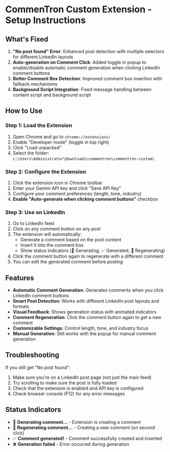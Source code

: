 # CommenTron Custom Extension - Setup Instructions

## What's Fixed

1. **"No post found" Error**: Enhanced post detection with multiple selectors for different LinkedIn layouts
2. **Auto-generation on Comment Click**: Added toggle in popup to enable/disable automatic comment generation when clicking LinkedIn comment buttons
3. **Better Comment Box Detection**: Improved comment box insertion with fallback mechanisms
4. **Background Script Integration**: Fixed message handling between content script and background script

## How to Use

### Step 1: Load the Extension
1. Open Chrome and go to `chrome://extensions/`
2. Enable "Developer mode" (toggle in top right)
3. Click "Load unpacked"
4. Select the folder: `c:\Users\Administrator\Downloads\commentron\commentron-custom\`

### Step 2: Configure the Extension
1. Click the extension icon in Chrome toolbar
2. Enter your Gemini API key and click "Save API Key"
3. Configure your comment preferences (length, tone, industry)
4. **Enable "Auto-generate when clicking comment buttons"** checkbox

### Step 3: Use on LinkedIn
1. Go to LinkedIn feed
2. Click on any comment button on any post
3. The extension will automatically:
   - Generate a comment based on the post content
   - Insert it into the comment box
   - Show status indicators (🤖 Generating, ✅ Generated, 🔄 Regenerating)
4. Click the comment button again to regenerate with a different comment
5. You can edit the generated comment before posting

## Features

- **Automatic Comment Generation**: Generates comments when you click LinkedIn comment buttons
- **Smart Post Detection**: Works with different LinkedIn post layouts and formats
- **Visual Feedback**: Shows generation status with animated indicators
- **Comment Regeneration**: Click the comment button again to get a new comment
- **Customizable Settings**: Control length, tone, and industry focus
- **Manual Generation**: Still works with the popup for manual comment generation

## Troubleshooting

If you still get "No post found":
1. Make sure you're on a LinkedIn post page (not just the main feed)
2. Try scrolling to make sure the post is fully loaded
3. Check that the extension is enabled and API key is configured
4. Check browser console (F12) for any error messages

## Status Indicators

- 🤖 **Generating comment...** - Extension is creating a comment
- 🔄 **Regenerating comment...** - Creating a new comment (on second click)
- ✅ **Comment generated!** - Comment successfully created and inserted
- ❌ **Generation failed** - Error occurred during generation